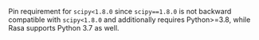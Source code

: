 Pin requirement for `scipy<1.8.0` since `scipy==1.8.0` is not backward compatible with `scipy<1.8.0` and additionally requires Python>=3.8, while Rasa supports Python 3.7 as well.
